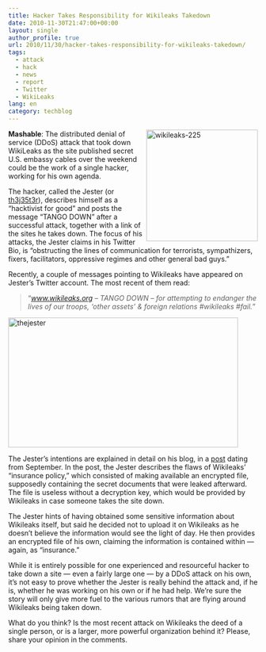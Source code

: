 ```yaml
---
title: Hacker Takes Responsibility for Wikileaks Takedown
date: 2010-11-30T21:47:00+00:00
layout: single
author_profile: true
url: 2010/11/30/hacker-takes-responsibility-for-wikileaks-takedown/
tags:
  - attack
  - hack
  - news
  - report
  - Twitter
  - WikiLeaks
lang: en
category: techblog
---
```

[<img title="wikileaks-225" border="0" alt="wikileaks-225" align="right" src="http://lh3.ggpht.com/_vaUVXcmC3OI/TPVp0Nu9z5I/AAAAAAAADSo/oJsOWUILueo/wikileaks-225_thumb.jpg?imgmax=800" width="225" height="225" />](http://lh6.ggpht.com/_vaUVXcmC3OI/TPVpxtVSaOI/AAAAAAAADSk/r0oWJl0zj0s/s1600-h/wikileaks-225%5B3%5D.jpg)**Mashable**: The distributed denial of service (DDoS) attack that took down WikiLeaks as the site published secret U.S. embassy cables over the weekend could be the work of a single hacker, working for his own agenda. 

The hacker, called the Jester (or [th3j35t3r](https://twitter.com/th3j35t3r)), describes himself as a “hacktivist for good” and posts the message “TANGO DOWN” after a successful attack, together with a link of the sites he takes down. The focus of his attacks, the Jester claims in his Twitter Bio, is “obstructing the lines of communication for terrorists, sympathizers, fixers, facilitators, oppressive regimes and other general bad guys.”

Recently, a couple of messages pointing to Wikileaks have appeared on Jester’s Twitter account. The most recent of them read:

> “_www.wikileaks.org – TANGO DOWN – for attempting to endanger the lives of our troops, ‘other assets’ & foreign relations #wikileaks #fail._”

[<img title="thejester" border="0" alt="thejester" src="http://lh6.ggpht.com/_vaUVXcmC3OI/TPVp94rVapI/AAAAAAAADSw/g6Rrjvi1Slo/thejester_thumb.jpg?imgmax=800" width="464" height="262" />](http://lh3.ggpht.com/_vaUVXcmC3OI/TPVp3_MaEWI/AAAAAAAADSs/4q9uLWNdRw8/s1600-h/thejester%5B2%5D.jpg)

The Jester’s intentions are explained in detail on his blog, in a [post](https://th3j35t3r.wordpress.com/2010/09/17/wikileaks-insurance-policy-expired/) dating from September. In the post, the Jester describes the flaws of Wikileaks’ “insurance policy,” which consisted of making available an encrypted file, supposedly containing the secret documents that were leaked afterward. The file is useless without a decryption key, which would be provided by Wikileaks in case someone takes the site down.

The Jester hints of having obtained some sensitive information about Wikileaks itself, but said he decided not to upload it on Wikileaks as he doesn’t believe the information would see the light of day. He then provides an encrypted file of his own, claiming the information is contained within — again, as “insurance.”

While it is entirely possible for one experienced and resourceful hacker to take down a site — even a fairly large one — by a DDoS attack on his own, it’s not easy to prove whether the Jester is really behind the attack and, if he is, whether he was working on his own or if he had help. We’re sure the story will only give more fuel to the various rumors that are flying around Wikileaks being taken down.

What do you think? Is the most recent attack on Wikileaks the deed of a single person, or is a larger, more powerful organization behind it? Please, share your opinion in the comments.